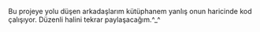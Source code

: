 Bu projeye yolu düşen arkadaşlarım kütüphanem yanlış onun haricinde kod çalışıyor. Düzenli halini tekrar paylaşacağım.^_^
